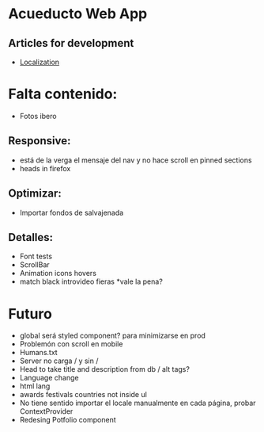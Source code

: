 # Acueducto Web App

## Articles for development

- [Localization](https://medium.com/@isaachinman/creating-localised-nextjs-apps-with-next-i18next-f01d5e610307)

# Falta contenido:

- Fotos ibero

## Responsive:

- está de la verga el mensaje del nav y no hace scroll en pinned sections
- heads in firefox

## Optimizar:

- Importar fondos de salvajenada

## Detalles:

- Font tests
- ScrollBar
- Animation icons hovers
- match black introvideo fieras \*vale la pena?

# Futuro

- global será styled component? para minimizarse en prod
- Problemón con scroll en mobile
- Humans.txt
- Server no carga / y sin /
- Head to take title and description from db / alt tags?
- Language change
- html lang
- awards festivals countries not inside ul
- No tiene sentido importar el locale manualmente en cada página, probar ContextProvider
- Redesing Potfolio component
